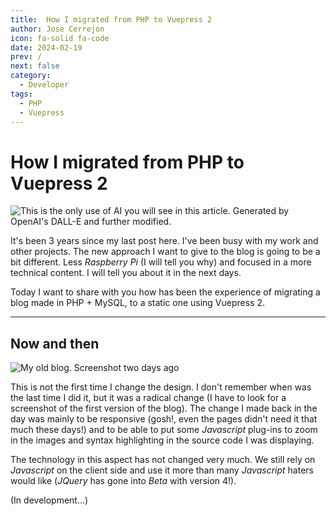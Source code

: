 ```yaml
---
title:  How I migrated from PHP to Vuepress 2
author: Jose Cerrejon
icon: fa-solid fa-code
date: 2024-02-19
prev: /
next: false
category:
  - Developer
tags:
  - PHP
  - Vuepress
---
```


# How I migrated from PHP to Vuepress 2

![This is the only use of AI you will see in this article. Generated by OpenAI's DALL-E and further modified.](/images/2024/02/php_vue.jpg "This is the only use of AI you will see in this article. Generated by OpenAI's DALL-E and further modified.")

It's been 3 years since my last post here. I've been busy with my work and other projects. The new approach I want to give to the blog is going to be a bit different. Less _Raspberry Pi_ (I will tell you why) and focused in a more technical content. I will tell you about it in the next days.

Today I want to share with you how has been the experience of migrating a blog made in PHP + MySQL, to a static one using Vuepress 2.

- - -
## Now and then

![My old blog. Screenshot two days ago](/images/misapuntesde_v1.5.png "My old blog. Screenshot two days ago.")

This is not the first time I change the design. I don't remember when was the last time I did it, but it was a radical change (I have to look for a screenshot of the first version of the blog). The change I made back in the day was mainly to be responsive (gosh!, even the pages didn't need it that much these days!) and to be able to put some _Javascript_ plug-ins to zoom in the images and syntax highlighting in the source code I was displaying.

The technology in this aspect has not changed very much. We still rely on _Javascript_ on the client side and use it more than many _Javascript_ haters would like (_JQuery_ has gone into _Beta_ with version 4!).

(In development...)

